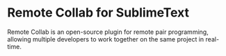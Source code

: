Remote Collab for SublimeText
=============================

Remote Collab is an open-source plugin for remote pair programming, allowing multiple developers to work together on the same project in real-time. 
